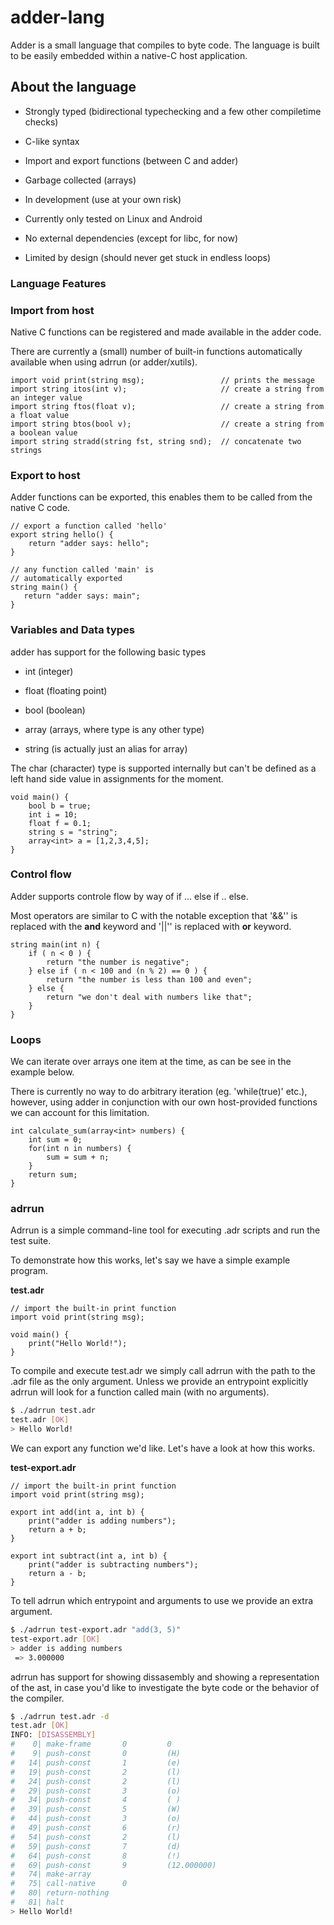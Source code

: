 # adder-lang

Adder is a small language that compiles to byte code. The language is built to be easily embedded within a native-C host application.

## About the language

* Strongly typed (bidirectional typechecking and a few other compiletime checks)

* C-like syntax

* Import and export functions (between C and adder)

* Garbage collected (arrays)

* In development (use at your own risk)

* Currently only tested on Linux and Android

* No external dependencies (except for libc, for now)

* Limited by design (should never get stuck in endless loops)

### Language Features

### Import from host

Native C functions can be registered and made available in the adder code.

There are currently a (small) number of built-in functions automatically available when using adrrun (or adder/xutils).

```adder
import void print(string msg);                 // prints the message
import string itos(int v);                     // create a string from an integer value 
import string ftos(float v);                   // create a string from a float value  
import string btos(bool v);                    // create a string from a boolean value 
import string stradd(string fst, string snd);  // concatenate two strings 
```

### Export to host

Adder functions can be exported, this enables them to be called from the native C code.

```adder
// export a function called 'hello'
export string hello() {
    return "adder says: hello";
}

// any function called 'main' is 
// automatically exported
string main() {
   return "adder says: main"; 
}
```

### Variables and Data types

adder has support for the following basic types

* int (integer)

* float (floating point)

* bool (boolean)

* array<type> (arrays, where type is  any other type)

* string (is actually just an alias for array<char>) 

The char (character) type is supported internally but can't be defined as a left hand side value in assignments for the moment.

```adder
void main() {
    bool b = true;
    int i = 10;
    float f = 0.1;
    string s = "string";
    array<int> a = [1,2,3,4,5];
}
```

### Control flow

Adder supports controle flow by way of if ... else if .. else. 

Most operators are similar to C with the notable exception that '&&'' is replaced with the **and** keyword and '||'' is replaced with **or** keyword.

```adder
string main(int n) {
    if ( n < 0 ) {
        return "the number is negative";
    } else if ( n < 100 and (n % 2) == 0 ) {
        return "the number is less than 100 and even";
    } else {
        return "we don't deal with numbers like that";
    }
}
```

### Loops

We can iterate over arrays one item at the time, as can be see in the example below.

There is currently no way to do arbitrary iteration (eg. 'while(true)' etc.), however, using adder in conjunction with our own host-provided functions we can account for this limitation.

```adder
int calculate_sum(array<int> numbers) {
    int sum = 0;
    for(int n in numbers) {
        sum = sum + n;
    }
    return sum;
}
```

### adrrun

Adrrun is a simple command-line tool for executing .adr scripts and run the test suite.

To demonstrate how this works, let's say we have a simple example program.

**test.adr**

```adder
// import the built-in print function
import void print(string msg);

void main() {
    print("Hello World!");
}
```

To compile and execute test.adr we simply call adrrun with the path to the .adr file as the only argument. Unless we provide an entrypoint explicitly adrrun will look for a function called main (with no arguments).

```bash
$ ./adrrun test.adr
test.adr [OK]
> Hello World!
```

We can export any function we'd like. Let's have a look at how this works.

**test-export.adr**

```adder
// import the built-in print function
import void print(string msg);

export int add(int a, int b) {
    print("adder is adding numbers");
    return a + b;
}

export int subtract(int a, int b) {
    print("adder is subtracting numbers");
    return a - b;
}
```

To tell adrrun which entrypoint and arguments to use we provide an extra argument.

```bash
$ ./adrrun test-export.adr "add(3, 5)"
test-export.adr [OK]
> adder is adding numbers
 => 3.000000
```

adrrun has support for showing dissasembly and showing a representation of the ast, in case you'd like to investigate the byte code or the behavior of the compiler.

```bash
$ ./adrrun test.adr -d
test.adr [OK]
INFO: [DISASSEMBLY]
#    0| make-frame       0         0        
#    9| push-const       0         (H)
#   14| push-const       1         (e)
#   19| push-const       2         (l)
#   24| push-const       2         (l)
#   29| push-const       3         (o)
#   34| push-const       4         ( )
#   39| push-const       5         (W)
#   44| push-const       3         (o)
#   49| push-const       6         (r)
#   54| push-const       2         (l)
#   59| push-const       7         (d)
#   64| push-const       8         (!)
#   69| push-const       9         (12.000000)
#   74| make-array      
#   75| call-native      0        
#   80| return-nothing  
#   81| halt            
> Hello World!
```
